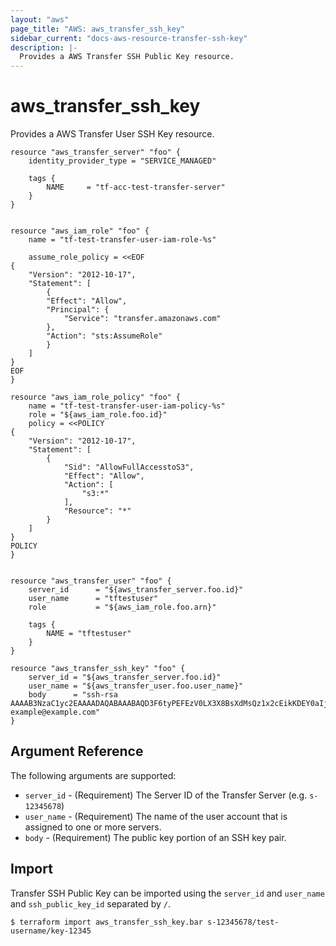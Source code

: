 ```yaml
---
layout: "aws"
page_title: "AWS: aws_transfer_ssh_key"
sidebar_current: "docs-aws-resource-transfer-ssh-key"
description: |-
  Provides a AWS Transfer SSH Public Key resource.
---
```


# aws_transfer_ssh_key

Provides a AWS Transfer User SSH Key resource.


```hcl
resource "aws_transfer_server" "foo" {
	identity_provider_type = "SERVICE_MANAGED"

	tags {
		NAME     = "tf-acc-test-transfer-server"
	}
}


resource "aws_iam_role" "foo" {
	name = "tf-test-transfer-user-iam-role-%s"

	assume_role_policy = <<EOF
{
	"Version": "2012-10-17",
	"Statement": [
		{
		"Effect": "Allow",
		"Principal": {
			"Service": "transfer.amazonaws.com"
		},
		"Action": "sts:AssumeRole"
		}
	]
}
EOF
}

resource "aws_iam_role_policy" "foo" {
	name = "tf-test-transfer-user-iam-policy-%s"
	role = "${aws_iam_role.foo.id}"
	policy = <<POLICY
{
	"Version": "2012-10-17",
	"Statement": [
		{
			"Sid": "AllowFullAccesstoS3",
			"Effect": "Allow",
			"Action": [
				"s3:*"
			],
			"Resource": "*"
		}
	]
}
POLICY
}


resource "aws_transfer_user" "foo" {
	server_id      = "${aws_transfer_server.foo.id}"
	user_name      = "tftestuser"
	role           = "${aws_iam_role.foo.arn}"

	tags {
		NAME = "tftestuser"
	}
}

resource "aws_transfer_ssh_key" "foo" {
	server_id = "${aws_transfer_server.foo.id}"
	user_name = "${aws_transfer_user.foo.user_name}"
	body 	  = "ssh-rsa AAAAB3NzaC1yc2EAAAADAQABAAABAQD3F6tyPEFEzV0LX3X8BsXdMsQz1x2cEikKDEY0aIj41qgxMCP/iteneqXSIFZBp5vizPvaoIR3Um9xK7PGoW8giupGn+EPuxIA4cDM4vzOqOkiMPhz5XK0whEjkVzTo4+S0puvDZuwIsdiW9mxhJc7tgBNL0cYlWSYVkz4G/fslNfRPW5mYAM49f4fhtxPb5ok4Q2Lg9dPKVHO/Bgeu5woMc7RY0p1ej6D4CKFE6lymSDJpW0YHX/wqE9+cfEauh7xZcG0q9t2ta6F6fmX0agvpFyZo8aFbXeUBr7osSCJNgvavWbM/06niWrOvYX2xwWdhXmXSrbX8ZbabVohBK41 example@example.com"
}

```

## Argument Reference

The following arguments are supported:

* `server_id` - (Requirement) The Server ID of the Transfer Server (e.g. `s-12345678`)
* `user_name` - (Requirement) The name of the user account that is assigned to one or more servers.
* `body` - (Requirement) The public key portion of an SSH key pair.

## Import

Transfer SSH Public Key can be imported using the `server_id` and `user_name` and `ssh_public_key_id` separated by `/`.

```
$ terraform import aws_transfer_ssh_key.bar s-12345678/test-username/key-12345
```